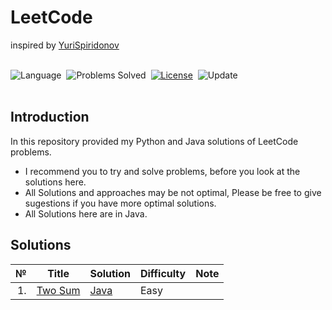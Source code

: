 # LeetCode
inspired by [YuriSpiridonov](https://t.co/VntSkEj2jp?amp=1)
<br><br>

![Language](https://img.shields.io/badge/language-Python-blue.svg)&nbsp;
![Problems Solved](https://img.shields.io/badge/problems%20solved-1%2F1579-orange)&nbsp;
[![License](https://img.shields.io/badge/license-MIT-green.svg)](./LICENSE)&nbsp;
![Update](https://img.shields.io/badge/update-Daily-brightgreen.svg)&nbsp;
<br><br>

## Introduction
In this repository provided my Python and Java solutions of LeetCode problems. 
- I recommend you to try and solve problems, before you look at the solutions here.
- All Solutions and approaches may be not optimal, Please be free to give sugestions if you have more optimal solutions.
- All Solutions here are in Java.

## Solutions
|№|Title|Solution|Difficulty|Note|
| ---: | --- | --- | --- | --- |
|1.|[Two Sum](https://leetcode.com/problems/two-sum/)| [Java](https://github.com/rafaelm229/LeetCode/blob/master/Easy/Java/1.twoSum.java) |Easy|
